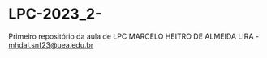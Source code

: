 # LPC-2023_2-
Primeiro repositório da aula de LPC
MARCELO HEITRO DE ALMEIDA LIRA - mhdal.snf23@uea.edu.br
